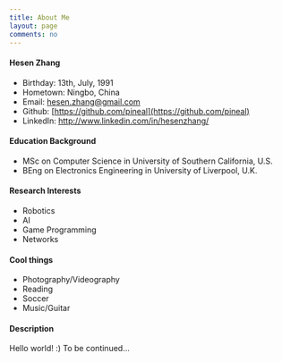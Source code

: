 ```yaml
---
title: About Me
layout: page
comments: no
---
```

<!--
##Portfolio
<img src="/media/image/portfolio.jpg" alt="Hesen Zhang" width="120" height="120" align="left" />
<img src="/media/image/portfolio.jpg" alt="Hesen Zhang" width="120" height="120" align="left" />
<img src="/media/image/portfolio.jpg" alt="Hesen Zhang" width="120" height="120" align="left" />
<img src="/media/image/portfolio.jpg" alt="Hesen Zhang" width="120" height="120" align="left" />
<img src="/media/image/portfolio.jpg" alt="Hesen Zhang" width="120" height="120" align="left" />

<img src="/media/image/portfolio.jpg" alt="Hesen Zhang" width="120" height="120" align="left" />
<img src="/media/image/portfolio.jpg" alt="Hesen Zhang" width="120" height="120" align="left" />
<img src="/media/image/portfolio.jpg" alt="Hesen Zhang" width="120" height="120" align="left" />
<img src="/media/image/portfolio.jpg" alt="Hesen Zhang" width="120" height="120" align="left" />
<img src="/media/image/portfolio.jpg" alt="Hesen Zhang" width="120" height="120" align="left" />
 -->



#### __Hesen Zhang__
- Birthday: 13th, July, 1991
- Hometown: Ningbo, China
- Email: [hesen.zhang@gmail.com](hesen.zhang@gmail.com)
- Github: [https://github.com/pineal](https://github.com/pineal)
- LinkedIn: [http://www.linkedin.com/in/hesenzhang/
](http://www.linkedin.com/in/hesenzhang/
)

#### __Education Background__

- MSc on Computer Science in University of Southern California, U.S.
- BEng on Electronics Engineering in University of Liverpool, U.K.

#### __Research Interests__

- Robotics
- AI
- Game Programming
- Networks

#### __Cool things__

- Photography/Videography
- Reading
- Soccer
- Music/Guitar

#### __Description__

Hello world! :) To be continued...

